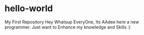 # hello-world
My First Repository
Hey Whatsup EveryOne, Its AAdee here a new programmer. Just want to Enhance my knowledge and Skills :)
